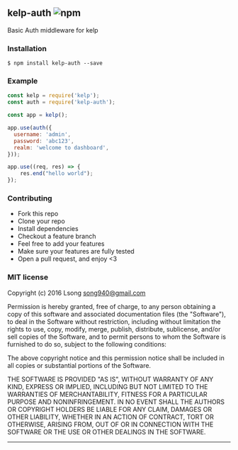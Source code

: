 ## kelp-auth ![npm](https://badge.fury.io/js/kelp-auth.png)

Basic Auth middleware for kelp

### Installation
````
$ npm install kelp-auth --save
````

### Example
````javascript
const kelp = require('kelp');
const auth = require('kelp-auth');

const app = kelp();

app.use(auth({
  username: 'admin',
  password: 'abc123',
  realm: 'welcome to dashboard',
}));

app.use((req, res) => {
    res.end("hello world");
});
````

### Contributing
- Fork this repo
- Clone your repo
- Install dependencies
- Checkout a feature branch
- Feel free to add your features
- Make sure your features are fully tested
- Open a pull request, and enjoy <3

### MIT license
Copyright (c) 2016 Lsong <song940@gmail.com>

Permission is hereby granted, free of charge, to any person obtaining a copy
of this software and associated documentation files (the &quot;Software&quot;), to deal
in the Software without restriction, including without limitation the rights
to use, copy, modify, merge, publish, distribute, sublicense, and/or sell
copies of the Software, and to permit persons to whom the Software is
furnished to do so, subject to the following conditions:

The above copyright notice and this permission notice shall be included in
all copies or substantial portions of the Software.

THE SOFTWARE IS PROVIDED &quot;AS IS&quot;, WITHOUT WARRANTY OF ANY KIND, EXPRESS OR
IMPLIED, INCLUDING BUT NOT LIMITED TO THE WARRANTIES OF MERCHANTABILITY,
FITNESS FOR A PARTICULAR PURPOSE AND NONINFRINGEMENT. IN NO EVENT SHALL THE
AUTHORS OR COPYRIGHT HOLDERS BE LIABLE FOR ANY CLAIM, DAMAGES OR OTHER
LIABILITY, WHETHER IN AN ACTION OF CONTRACT, TORT OR OTHERWISE, ARISING FROM,
OUT OF OR IN CONNECTION WITH THE SOFTWARE OR THE USE OR OTHER DEALINGS IN
THE SOFTWARE.

---

